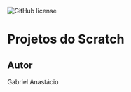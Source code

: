 ![![GitHub license](https://img.shields.io/github/license/gabpereiraa/scratchproject?style=flat-square)](https://github.com/gabpereiraa/scratchproject/blob/main/LICENSE)
# Projetos do Scratch
## Autor
Gabriel Anastácio
